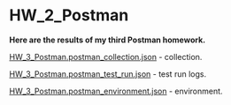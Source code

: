 # HW_2_Postman
**Here are the results of my third Postman homework.**

[HW_3_Postman.postman_collection.json](https://github.com/emcpoh/HW_3_Postman/blob/main/HW_3_Postman.postman_collection.json) - collection.

[HW_3_Postman.postman_test_run.json](https://github.com/emcpoh/HW_3_Postman/blob/main/HW_3_Postman.postman_test_run.json) - test run logs.

[HW_3_Postman.postman_environment.json](https://github.com/emcpoh/HW_3_Postman/blob/main/HW_3_Postman.postman_environment.json) - environment.
